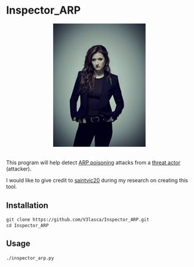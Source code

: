 <h1>Inspector_ARP</h1>

<div align='center'>
  <a href='https://mrrobot.fandom.com/wiki/Dominique_DiPierro'> 
    <img width='250' src='image/Dom_DiPierro.jpg' alt='Dominique "Dom" DiPierro'>
  </a>
</div>

<br>

<p>
  This program will help detect <a href='https://www.imperva.com/learn/application-security/arp-spoofing/'>ARP poisoning</a> 
  attacks from a <a href='https://www.proofpoint.com/us/threat-reference/threat-actor'>threat actor</a> (attacker).
</p>

<p>
  I would like to give credit to <a href='https://github.com/saintvic20/ARP-SPOOF-DETECTOR'>saintvic20</a> 
  during my research on creating this tool.
</p>

<h2>Installation</h2>

```
git clone https://github.com/V3lasca/Inspector_ARP.git
cd Inspector_ARP
```
<h2>Usage</h2>

```
./inspector_arp.py
```
